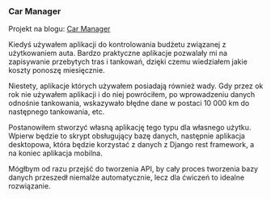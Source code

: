 ### Car Manager
Projekt na blogu: [Car Manager](https://rl89pl.github.io/pl/posts/car_manager/)

Kiedyś używałem aplikacji do kontrolowania budżetu związanej z użytkowaniem auta. Bardzo praktyczne aplikacje pozwalały mi na zapisywanie przebytych tras i tankowań, dzięki czemu wiedziałem jakie koszty ponoszę miesięcznie. 

Niestety, aplikacje których używałem posiadają również wady. 
Gdy przez ok rok nie używałem aplikacji i do niej powróciłem, po wprowadzeniu danych odnośnie tankowania, wskazywało błędne dane w postaci 10 000 km do następnego tankowania, etc.

Postanowiłem stworzyć własną aplikację tego typu dla własnego użytku. 
Wpierw będzie to skrypt obsługujący bazę danych, następnie aplikacja desktopowa, która będzie korzystać z danych z Django rest framework, a na koniec aplikacja mobilna.

Mógłbym od razu przejść do tworzenia API, by cały proces tworzenia bazy danych przeszedł niemalże automatycznie, lecz dla ćwiczeń to idealne rozwiązanie.
